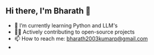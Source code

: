 ## Hi there, I'm Bharath 👋

- 🌱 I’m currently learning Python and LLM's
- 👨‍💻 Actively contributing to open-source projects
- 📫 How to reach me: bharath2003kumarp@gmail.com
- 